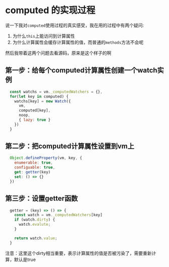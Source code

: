 # computed 的实现过程

说一下我对`computed`使用过程的真实感受，我在用的过程中有两个疑问:

1. 为什么`this`上能访问到计算属性
2. 为什么计算属性会缓存计算属性的值，而普通的`methods`方法不会呢

然后我带着这两个问题去看源码，原来是这个样子的啊



## 第一步：给每个computed计算属性创建一个watch实例

```javascript
  const watchs = vm._computedWatchers = {},
  for(let key in computed) {
    watchs[key] = new Watch({
      vm,
      computed[key],
      noop,
      { lazy: true }
    })
  }
```

## 第二步：把computed计算属性设置到vm上

```javascript
  Object.defineProperty(vm, key, {
    enumerable: true,
    configuable: true,
    get: getter(key)
    set: () => {}
  })
```

## 第三步：设置getter函数

```javascript
  getter = (key) => () => {
    const watch = vm._computedWatchers[key]
    if (watch.dirty) {
      watch.evalute;
    }

    return watch.value;
  }
```

注意：这里这个dirty相当重要，表示计算属性的值是否被污染了，需要重新计算，默认是true